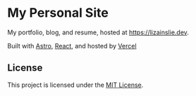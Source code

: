 # My Personal Site
My portfolio, blog, and resume, hosted at https://lizainslie.dev.

Built with [Astro](https://astro.build), [React](https://reactjs.org), and hosted by [Vercel](https://vercel.com)

## License
This project is licensed under the [MIT License](LICENSE).